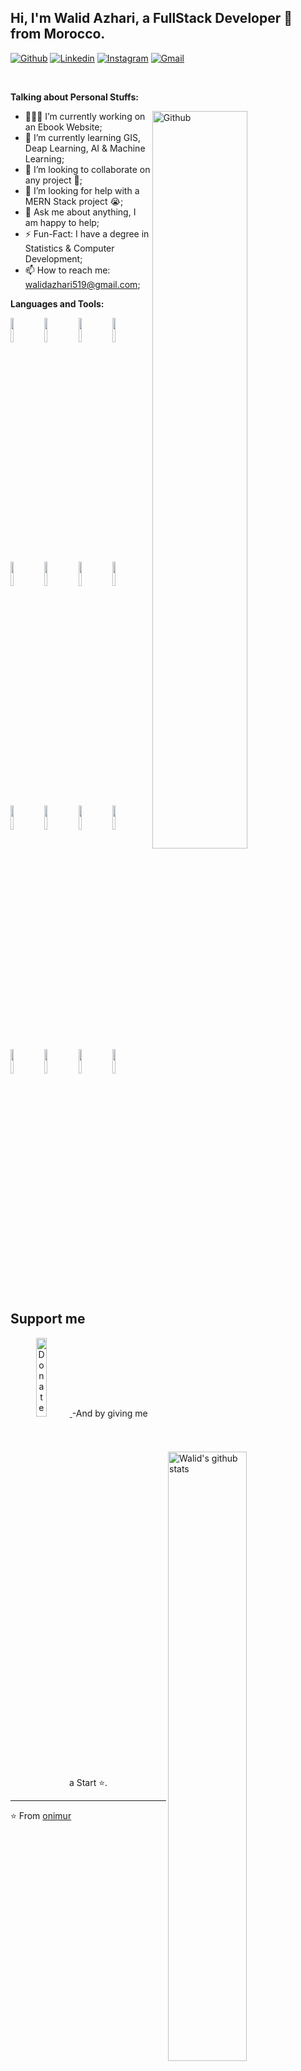 <!-- Your title -->
## Hi, I'm Walid Azhari, a FullStack Developer 🚀 from Morocco.

<!-- Your badges
You can use the website to generate badges: https://shields.io/
-->

[![Github](https://img.shields.io/badge/-Github-000?style=flat&logo=Github&logoColor=white)](https://github.com/walid-az7)
[![Linkedin](https://img.shields.io/badge/-LinkedIn-blue?style=flat&logo=Linkedin&logoColor=white)](https://www.linkedin.com/in/walid-azhari-509ba61a5/)
[![Instagram](https://img.shields.io/badge/-Instagram-c13584?style=flat&labelColor=c13584&logo=instagram&logoColor=white)](https://www.instagram.com/walid.azhari_2000/)
[![Gmail](https://img.shields.io/badge/-Gmail-c14438?style=flat&logo=Gmail&logoColor=white)](mailto:walidazhari519@gmail.com)

&nbsp;

<!-- Talking about you -->
**Talking about Personal Stuffs:**

<!-- Any image aligned to the right. Beware the width -->
<img width="55%" align="right" alt="Github" src="https://raw.githubusercontent.com/onimur/.github/master/.resources/git-header.svg" />

- 👨🏽‍💻 I’m currently working on an Ebook Website;
- 🌱 I’m currently learning GIS, Deap Learning, AI & Machine Learning;
- 👯 I’m looking to collaborate on any project 🤝;
- 🤔 I’m looking for help with a MERN Stack project 😭;
- 💬 Ask me about anything, I am happy to help;
- ⚡️ Fun-Fact: I have a degree in Statistics & Computer Development;
- 📫 How to reach me: walidazhari519@gmail.com;

**Languages and Tools:** 

<!-- Your github readme stats
You can use this api: https://github.com/walid-az7/github-readme-stats
-->
<p>
  <a href="https://github.com/onimur/handle-path-oz">
    <img width="50%" align="right" alt="Walid's github stats" src="https://github-readme-stats.vercel.app/api?username=walid-az7&show_icons=true&hide_border=true" />
  </a>
  
  <!-- Your languages and tools. Be careful with the alignment. 
  You can use this sites to get logos: https://www.vectorlogo.zone or https://simpleicons.org/
  -->
  <code><img width="10%" src="https://www.vectorlogo.zone/logos/javascript/javascript-ar21.svg"></code>
  <code><img width="10%" src="https://www.vectorlogo.zone/logos/c/c-ar21.svg"></code>
  <code><img width="10%" src="https://www.vectorlogo.zone/logos/c#/c#-ar21.svg"></code>
  <code><img width="10%" src="https://www.vectorlogo.zone/logos/r-project/r-project-ar21.svg"></code>
  <br />
  <code><img width="10%" src="https://www.vectorlogo.zone/logos/reactjs/reactjs-ar21.svg"></code>
  <code><img width="10%" src="https://www.vectorlogo.zone/logos/nodejs/nodejs-ar21.svg"></code>
  <code><img width="10%" src="https://www.vectorlogo.zone/logos/expressjs/expressjs-ar21.svg"></code>
  <code><img width="10%" src="https://www.vectorlogo.zone/logos/php/php-ar21.svg"></code>
  <br />
  <code><img width="10%" src="https://www.vectorlogo.zone/logos/mysql/mysql-ar21.svg"></code>
  <code><img width="10%" src="https://www.vectorlogo.zone/logos/sqlite/sqlite-ar21.svg"></code>
  <code><img width="10%" src="https://www.vectorlogo.zone/logos/mongodb/mongodb-ar21.svg"></code>
  <code><img width="10%" src="https://www.vectorlogo.zone/logos/postgresql/postgresql-ar21.svg"></code>
  <br />
  <code><img width="10%" src="https://www.vectorlogo.zone/logos/git-scm/git-scm-ar21.svg"></code>
  <code><img width="10%" src="https://simpleicons.org/?q=github"></code>
  <code><img width="10%" src="https://www.vectorlogo.zone/logos/visualstudio_code/visualstudio_code-ar21.svg"></code>
  <code><img width="10%" src="https://www.vectorlogo.zone/logos/dotnet/dotnet-ar21.svg"></code>
</p>

## Support me
<!-- Your support, if you have it 
I created these images, feel free to use them.
-->
<p align="center">
  <a href="https://paypal.me/walidazhari?country.x=MA&locale.x=fr_XC" target="_blank">
      <img width="18%" alt="Donate with Paypal" src="https://raw.githubusercontent.com/onimur/.github/master/.resources/support-paypal.png"/>
  </a>
  -And by giving me a Start ⭐️.
</p>

---

<!-- This readme was created by Murillo Comino - https://github.com/onimur -->
⭐️ From [onimur](https://github.com/onimur)
